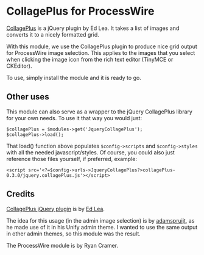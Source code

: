 # CollagePlus for ProcessWire

[CollagePlus](http://ed-lea.github.io/jquery-collagePlus/) is a jQuery plugin by Ed Lea. 
It takes a list of images and converts it to a nicely formatted grid. 

With this module, we use the CollagePlus plugin to produce nice grid output for 
ProcessWire image selection. This applies to the images that you select when 
clicking the image icon from the rich text editor (TinyMCE or CKEditor). 

To use, simply install the module and it is ready to go. 

## Other uses

This module can also serve as a wrapper to the jQuery CollagePlus 
library for your own needs. To use it that way you would just:

```
$collagePlus = $modules->get('JqueryCollagePlus'); 
$collagePlus->load(); 
```
That load() function above populates `$config->scripts` and
`$config->styles` with all the needed javascript/styles.
Of course, you could also just reference those files yourself,
if preferred, example: 

```
<script src='<?=$config->urls->JqueryCollagePlus?>collagePlus-0.3.0/jquery.collagePlus.js'></script>
```

## Credits

[CollagePlus jQuery plugin](http://ed-lea.github.io/jquery-collagePlus/)
is by [Ed Lea](http://qiip.me/edlea/).

The idea for this usage (in the admin image selection) is by
[adamspruijt](http://modules.processwire.com/authors/adamspruijt/),
as he made use of it in his Unify admin theme. I wanted to use the 
same output in other admin themes, so this module was the result.

The ProcessWire module is by Ryan Cramer.

